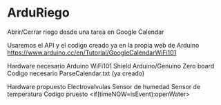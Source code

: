 # ArduRiego
Abrir/Cerrar riego desde una tarea en Google Calendar

Usaremos el API y el codigo creado ya en la propia web de Arduino https://www.arduino.cc/en/Tutorial/GoogleCalendarWiFi101

Hardware necesario
    Arduino WiFi101 Shield
    Arduino/Genuino Zero board
Codigo necesario
    ParseCalendar.txt (ya creado)

Hardware propuesto
    Electrovalvulas
    Sensor de humedad
    Sensor de temperatura
Codigo pruesto
    <get data google-calendar>
    <if(timeNOW=isEvent):openWater>
 
